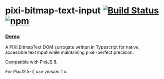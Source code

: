 # pixi-bitmap-text-input [![Build Status](https://github.com/JakeHaitsma/pixi-bitmap-text-input/actions/workflows/ci.yml/badge.svg)](https://github.com/JakeHaitsma/pixi-bitmap-text-input/actions/workflows/ci.yml) [![npm](https://img.shields.io/badge/npm-pixi–bitmap–text–input-orange)](https://www.npmjs.com/package/pixi-bitmap-text-input)

### [Demo](https://jakehaitsma.github.io/pixi-bitmap-text-input/)

A PIXI.BitmapText DOM surrogate written in Typescript for native, accessible text input while maintaining pixel-perfect precision.

Compatible with PixiJS 8.

_For PixiJS 5-7, use version 1.x._

